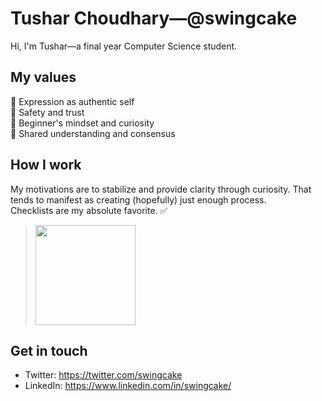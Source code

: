 # Tushar Choudhary—@swingcake

Hi, I'm Tushar—a final year Computer Science student.

## My values

🌟 Expression as authentic self\
💖 Safety and trust\
🍏 Beginner's mindset and curiosity\
🙌 Shared understanding and consensus

## How I work

My motivations are to stabilize and provide clarity through curiosity. That tends to manifest as creating (hopefully) just enough process.\
Checklists are my absolute favorite. ✅

> <img src="https://i.imgur.com/kdKhgx6.gif" width="160px"/>

## Get in touch

- Twitter: <https://twitter.com/swingcake>
- LinkedIn: <https://www.linkedin.com/in/swingcake/>

<!--
**swingcake/swingcake** is a ✨ _special_ ✨ repository because its `README.md` (this file) appears on your GitHub profile.

Here are some ideas to get you started:

- 🔭 I’m currently working on ...
- 🌱 I’m currently learning ...
- 👯 I’m looking to collaborate on ...
- 🤔 I’m looking for help with ...
- 💬 Ask me about ...
- 📫 How to reach me: ...
- 😄 Pronouns: ...
- ⚡ Fun fact: ...
-->
